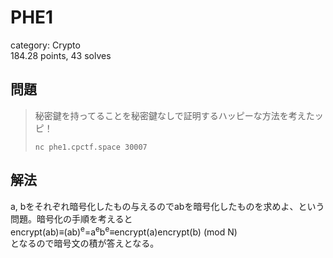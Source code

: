 # PHE1
category: Crypto  
184.28 points, 43 solves

## 問題
> 秘密鍵を持ってることを秘密鍵なしで証明するハッピーな方法を考えたッピ！
> 
> `nc phe1.cpctf.space 30007`

## 解法
a, bをそれぞれ暗号化したもの与えるのでabを暗号化したものを求めよ、という問題。暗号化の手順を考えると  
encrypt(ab)≡(ab)<sup>e</sup>=a<sup>e</sup>b<sup>e</sup>≡encrypt(a)encrypt(b) (mod N)  
となるので暗号文の積が答えとなる。
